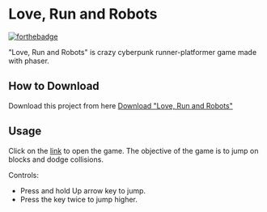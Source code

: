 # Love, Run and Robots

[![forthebadge](https://forthebadge.com/images/badges/built-with-love.svg)](https://forthebadge.com)

"Love, Run and Robots" is crazy cyberpunk runner-platformer game made with phaser.

## How to Download

Download this project from here [Download "Love, Run and Robots"](https://downgit.github.io/#/home?url=https://github.com/Melfeynman/shinji)

## Usage

Click on the [link](https://melfeynman.github.io/shinji/) to open the game. The objective of the game is to jump on blocks and dodge collisions.

Controls:
* Press and hold Up arrow key to jump.
* Press the key twice to jump higher.
